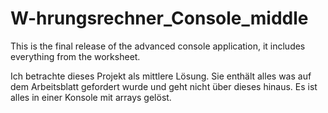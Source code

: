 # W-hrungsrechner_Console_middle

This is the final release of the advanced console application, it includes everything from the worksheet. 

Ich betrachte dieses Projekt als mittlere Lösung. Sie enthält alles was auf dem Arbeitsblatt gefordert wurde und geht nicht über dieses hinaus. Es ist alles in einer Konsole mit arrays gelöst.
